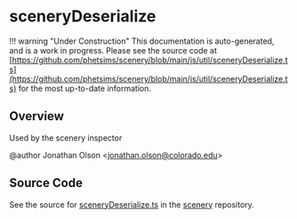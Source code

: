 # sceneryDeserialize

!!! warning "Under Construction"
    This documentation is auto-generated, and is a work in progress. Please see the source code at
    [https://github.com/phetsims/scenery/blob/main/js/util/sceneryDeserialize.ts](https://github.com/phetsims/scenery/blob/main/js/util/sceneryDeserialize.ts) for the most up-to-date information.

## Overview

Used by the scenery inspector

@author Jonathan Olson &lt;jonathan.olson@colorado.edu&gt;



## Source Code

See the source for [sceneryDeserialize.ts](https://github.com/phetsims/scenery/blob/main/js/util/sceneryDeserialize.ts) in the [scenery](https://github.com/phetsims/scenery) repository.
